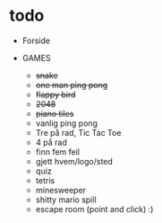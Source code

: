 # todo


- Forside
  
  
- GAMES
   - ~~snake~~
   - ~~one man ping pong~~
   - ~~flappy bird~~
   - ~~2048~~
   - ~~piano tiles~~
   - vanlig ping pong
   - Tre på rad, Tic Tac Toe
   - 4 på rad
   - finn fem feil
   - gjett hvem/logo/sted
   - quiz
   - tetris
   - minesweeper
   - shitty mario spill
   - escape room (point and click) :)
   
